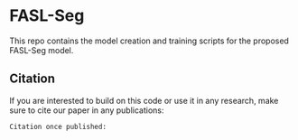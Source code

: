 # FASL-Seg
This repo contains the model creation and training scripts for the proposed FASL-Seg model.

## Citation
If you are interested to build on this code or use it in any research, make sure to cite our paper in any publications:
```
Citation once published:

```

